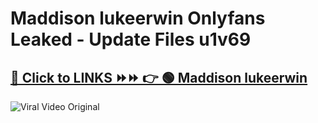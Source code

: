 
 # Maddison lukeerwin Onlyfans Leaked - Update Files u1v69

## <h2><a href="https://clipsfans.com/Maddison_lukeerwin&ref=git">🔗 Click to LINKS ⏩⏩ 👉 🟢 Maddison lukeerwin </a></h2>

<a href="https://clipsfans.com/Maddison_lukeerwin&ref=git" rel="nofollow" data-target="animated-image.originalLink"><img src="https://i.ibb.co.com/xMMVF88/686577567.gif" alt="Viral Video Original" style="max-width: 100%; display: inline-block;" data-target="animated-image.originalImage"></a>

